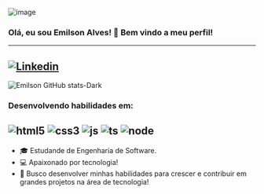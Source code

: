 ![image](https://github.com/user-attachments/assets/1cab3159-0672-49d7-8c14-befc8b42edb9)

### Olá, eu sou Emilson Alves! 👋 Bem vindo a meu perfil!
---
[![Linkedin](https://img.shields.io/badge/LinkedIn-0077B5?style=for-the-badge&logo=linkedin&logoColor=white)](https://www.linkedin.com/in/emilson-alves/)
---
![Emilson GitHub stats-Dark](https://github-readme-stats.vercel.app/api?username=EmilsonnAlves&show_icons=true&theme=dark#gh-dark-mode-only)
### Desenvolvendo habilidades em: 
![html5](https://img.shields.io/badge/HTML5-E34F26?style=for-the-badge&logo=html5&logoColor=white)
![css3](https://img.shields.io/badge/CSS3-1572B6?style=for-the-badge&logo=css3&logoColor=white)
![js](https://img.shields.io/badge/JavaScript-F7DF1E?style=for-the-badge&logo=javascript&logoColor=black)
![ts](https://img.shields.io/badge/TypeScript-007ACC?style=for-the-badge&logo=typescript&logoColor=white)
![node](https://img.shields.io/badge/Node.js-43853D?style=for-the-badge&logo=node.js&logoColor=white)
---
* 🎓 Estudande de Engenharia de Software.
* 💻 Apaixonado por tecnologia!
* 🚀 Busco desenvolver minhas habilidades para crescer e contribuir em grandes projetos na área de tecnologia!
